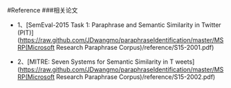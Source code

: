 #Reference
###相关论文

- 1、[SemEval-2015 Task 1: Paraphrase and Semantic Similarity in Twitter (PIT)](https://raw.github.com/JDwangmo/paraphraseIdentification/master/MSRP(Microsoft Research Paraphrase Corpus)/reference/S15-2001.pdf)

- 2、[MITRE: Seven Systems for Semantic Similarity in T weets](https://raw.github.com/JDwangmo/paraphraseIdentification/master/MSRP(Microsoft Research Paraphrase Corpus)/reference/S15-2002.pdf)
